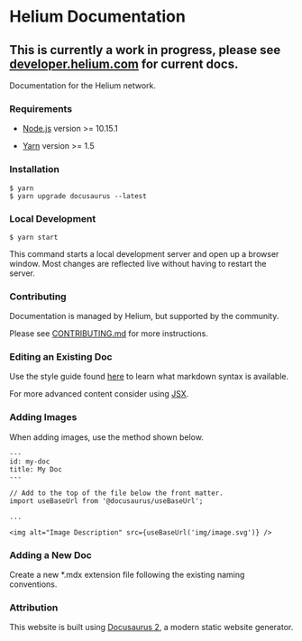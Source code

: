 # Helium Documentation

## This is currently a work in progress, please see [developer.helium.com](https://developer.helium.com) for current docs.

Documentation for the Helium network.

### Requirements

* [Node.js](https://nodejs.org/en/download) version >= 10.15.1

* [Yarn](https://classic.yarnpkg.com/en/docs/install) version >= 1.5

### Installation
```
$ yarn
$ yarn upgrade docusaurus --latest
```

### Local Development

```
$ yarn start
```

This command starts a local development server and open up a browser window. Most changes are reflected live without having to restart the server.

### Contributing

Documentation is managed by Helium, but supported by the community. 

Please see [CONTRIBUTING.md](CONTRIBUTING.md) for more instructions.

### Editing an Existing Doc

Use the style guide found [here](docs/style-guide) to learn what markdown syntax is available.

For more advanced content consider using [JSX](https://v2.docusaurus.io/docs/markdown-features/#embedding-react-components-with-mdx).

### Adding Images

When adding images, use the method shown below.
```
---
id: my-doc
title: My Doc
---

// Add to the top of the file below the front matter.
import useBaseUrl from '@docusaurus/useBaseUrl';

...

<img alt="Image Description" src={useBaseUrl('img/image.svg')} />
```

### Adding a New Doc

Create a new *.mdx extension file following the existing naming conventions.

### Attribution

This website is built using [Docusaurus 2](https://v2.docusaurus.io/), a modern static website generator.
